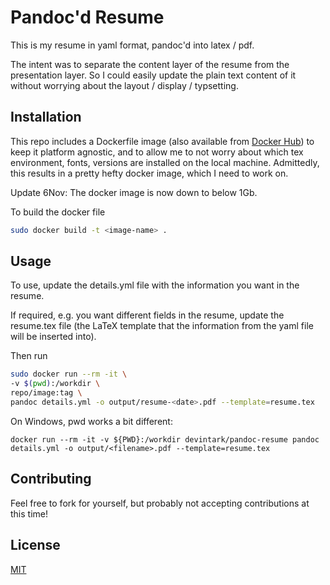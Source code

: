 
# Pandoc'd Resume
This is my resume in yaml format, pandoc'd into latex / pdf. 

The intent was to separate the content layer of the resume from the presentation layer. So I could easily update the plain text content of it without worrying about the layout / display / typsetting.


## Installation

This repo includes a Dockerfile image (also available from [Docker Hub](https://hub.docker.com/repository/docker/devintark/pandoc-resume)) to keep it platform agnostic, and to allow me to not worry about which tex environment, fonts, versions are installed on the local machine. Admittedly, this results in a pretty hefty docker image, which I need to work on. 

Update 6Nov: The docker image is now down to below 1Gb. 

To build the docker file

```bash
sudo docker build -t <image-name> .
```

## Usage

To use, update the details.yml file with the information you want in the resume.

If required, e.g. you want different fields in the resume, update the resume.tex file (the LaTeX template that the information from the yaml file will be inserted into).

Then run

```bash
sudo docker run --rm -it \
-v $(pwd):/workdir \
repo/image:tag \
pandoc details.yml -o output/resume-<date>.pdf --template=resume.tex
```

On Windows, pwd works a bit different:
```pwsh
docker run --rm -it -v ${PWD}:/workdir devintark/pandoc-resume pandoc details.yml -o output/<filename>.pdf --template=resume.tex
```

## Contributing
Feel free to fork for yourself, but probably not accepting contributions at this time!

## License
[MIT](https://choosealicense.com/licenses/mit/)

